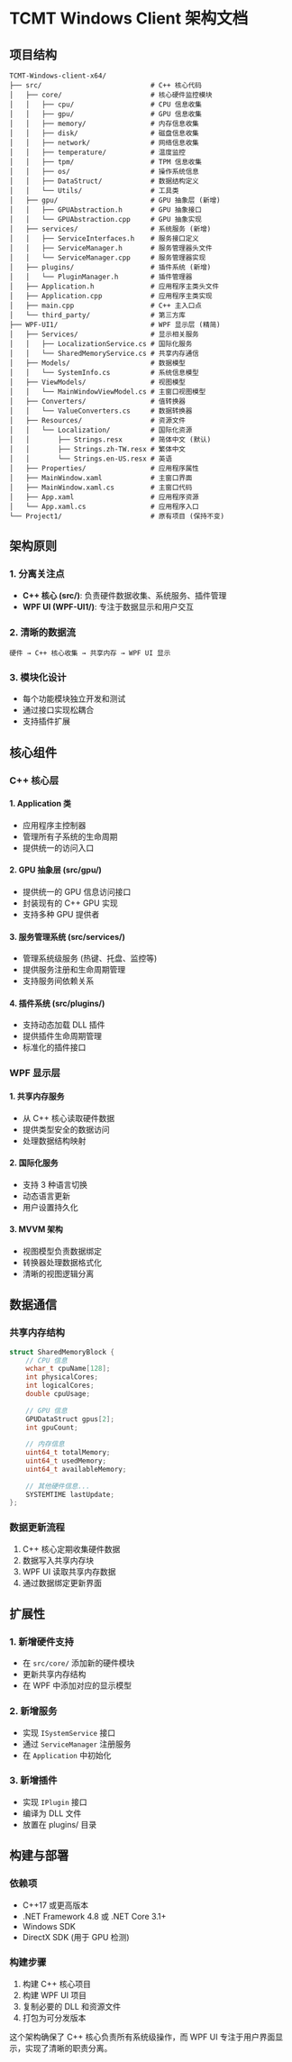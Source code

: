 # TCMT Windows Client 架构文档

## 项目结构

```
TCMT-Windows-client-x64/
├── src/                           # C++ 核心代码
│   ├── core/                      # 核心硬件监控模块
│   │   ├── cpu/                   # CPU 信息收集
│   │   ├── gpu/                   # GPU 信息收集
│   │   ├── memory/                # 内存信息收集
│   │   ├── disk/                  # 磁盘信息收集
│   │   ├── network/               # 网络信息收集
│   │   ├── temperature/           # 温度监控
│   │   ├── tpm/                   # TPM 信息收集
│   │   ├── os/                    # 操作系统信息
│   │   ├── DataStruct/            # 数据结构定义
│   │   └── Utils/                 # 工具类
│   ├── gpu/                       # GPU 抽象层 (新增)
│   │   ├── GPUAbstraction.h       # GPU 抽象接口
│   │   └── GPUAbstraction.cpp     # GPU 抽象实现
│   ├── services/                  # 系统服务 (新增)
│   │   ├── ServiceInterfaces.h    # 服务接口定义
│   │   ├── ServiceManager.h       # 服务管理器头文件
│   │   └── ServiceManager.cpp     # 服务管理器实现
│   ├── plugins/                   # 插件系统 (新增)
│   │   └── PluginManager.h        # 插件管理器
│   ├── Application.h              # 应用程序主类头文件
│   ├── Application.cpp            # 应用程序主类实现
│   ├── main.cpp                   # C++ 主入口点
│   └── third_party/               # 第三方库
├── WPF-UI1/                       # WPF 显示层 (精简)
│   ├── Services/                  # 显示相关服务
│   │   ├── LocalizationService.cs # 国际化服务
│   │   └── SharedMemoryService.cs # 共享内存通信
│   ├── Models/                    # 数据模型
│   │   └── SystemInfo.cs          # 系统信息模型
│   ├── ViewModels/                # 视图模型
│   │   └── MainWindowViewModel.cs # 主窗口视图模型
│   ├── Converters/                # 值转换器
│   │   └── ValueConverters.cs     # 数据转换器
│   ├── Resources/                 # 资源文件
│   │   └── Localization/          # 国际化资源
│   │       ├── Strings.resx       # 简体中文 (默认)
│   │       ├── Strings.zh-TW.resx # 繁体中文
│   │       └── Strings.en-US.resx # 英语
│   ├── Properties/                # 应用程序属性
│   ├── MainWindow.xaml            # 主窗口界面
│   ├── MainWindow.xaml.cs         # 主窗口代码
│   ├── App.xaml                   # 应用程序资源
│   └── App.xaml.cs                # 应用程序入口
└── Project1/                      # 原有项目 (保持不变)
```

## 架构原则

### 1. 分离关注点
- **C++ 核心 (src/)**: 负责硬件数据收集、系统服务、插件管理
- **WPF UI (WPF-UI1/)**: 专注于数据显示和用户交互

### 2. 清晰的数据流
```
硬件 → C++ 核心收集 → 共享内存 → WPF UI 显示
```

### 3. 模块化设计
- 每个功能模块独立开发和测试
- 通过接口实现松耦合
- 支持插件扩展

## 核心组件

### C++ 核心层

#### 1. Application 类
- 应用程序主控制器
- 管理所有子系统的生命周期
- 提供统一的访问入口

#### 2. GPU 抽象层 (src/gpu/)
- 提供统一的 GPU 信息访问接口
- 封装现有的 C++ GPU 实现
- 支持多种 GPU 提供者

#### 3. 服务管理系统 (src/services/)
- 管理系统级服务 (热键、托盘、监控等)
- 提供服务注册和生命周期管理
- 支持服务间依赖关系

#### 4. 插件系统 (src/plugins/)
- 支持动态加载 DLL 插件
- 提供插件生命周期管理
- 标准化的插件接口

### WPF 显示层

#### 1. 共享内存服务
- 从 C++ 核心读取硬件数据
- 提供类型安全的数据访问
- 处理数据结构映射

#### 2. 国际化服务
- 支持 3 种语言切换
- 动态语言更新
- 用户设置持久化

#### 3. MVVM 架构
- 视图模型负责数据绑定
- 转换器处理数据格式化
- 清晰的视图逻辑分离

## 数据通信

### 共享内存结构
```cpp
struct SharedMemoryBlock {
    // CPU 信息
    wchar_t cpuName[128];
    int physicalCores;
    int logicalCores;
    double cpuUsage;
    
    // GPU 信息
    GPUDataStruct gpus[2];
    int gpuCount;
    
    // 内存信息
    uint64_t totalMemory;
    uint64_t usedMemory;
    uint64_t availableMemory;
    
    // 其他硬件信息...
    SYSTEMTIME lastUpdate;
};
```

### 数据更新流程
1. C++ 核心定期收集硬件数据
2. 数据写入共享内存块
3. WPF UI 读取共享内存数据
4. 通过数据绑定更新界面

## 扩展性

### 1. 新增硬件支持
- 在 `src/core/` 添加新的硬件模块
- 更新共享内存结构
- 在 WPF 中添加对应的显示模型

### 2. 新增服务
- 实现 `ISystemService` 接口
- 通过 `ServiceManager` 注册服务
- 在 `Application` 中初始化

### 3. 新增插件
- 实现 `IPlugin` 接口
- 编译为 DLL 文件
- 放置在 plugins/ 目录

## 构建与部署

### 依赖项
- C++17 或更高版本
- .NET Framework 4.8 或 .NET Core 3.1+
- Windows SDK
- DirectX SDK (用于 GPU 检测)

### 构建步骤
1. 构建 C++ 核心项目
2. 构建 WPF UI 项目
3. 复制必要的 DLL 和资源文件
4. 打包为可分发版本

这个架构确保了 C++ 核心负责所有系统级操作，而 WPF UI 专注于用户界面显示，实现了清晰的职责分离。
